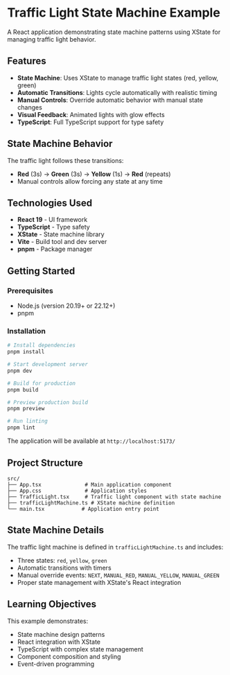 # Traffic Light State Machine Example

A React application demonstrating state machine patterns using XState for managing traffic light behavior.

## Features

- **State Machine**: Uses XState to manage traffic light states (red, yellow, green)
- **Automatic Transitions**: Lights cycle automatically with realistic timing
- **Manual Controls**: Override automatic behavior with manual state changes
- **Visual Feedback**: Animated lights with glow effects
- **TypeScript**: Full TypeScript support for type safety

## State Machine Behavior

The traffic light follows these transitions:

- **Red** (3s) → **Green** (3s) → **Yellow** (1s) → **Red** (repeats)
- Manual controls allow forcing any state at any time

## Technologies Used

- **React 19** - UI framework
- **TypeScript** - Type safety
- **XState** - State machine library
- **Vite** - Build tool and dev server
- **pnpm** - Package manager

## Getting Started

### Prerequisites

- Node.js (version 20.19+ or 22.12+)
- pnpm

### Installation

```bash
# Install dependencies
pnpm install

# Start development server
pnpm dev

# Build for production
pnpm build

# Preview production build
pnpm preview

# Run linting
pnpm lint
```

The application will be available at `http://localhost:5173/`

## Project Structure

```
src/
├── App.tsx              # Main application component
├── App.css              # Application styles
├── TrafficLight.tsx     # Traffic light component with state machine
├── trafficLightMachine.ts # XState machine definition
└── main.tsx            # Application entry point
```

## State Machine Details

The traffic light machine is defined in `trafficLightMachine.ts` and includes:

- Three states: `red`, `yellow`, `green`
- Automatic transitions with timers
- Manual override events: `NEXT`, `MANUAL_RED`, `MANUAL_YELLOW`, `MANUAL_GREEN`
- Proper state management with XState's React integration

## Learning Objectives

This example demonstrates:

- State machine design patterns
- React integration with XState
- TypeScript with complex state management
- Component composition and styling
- Event-driven programming
